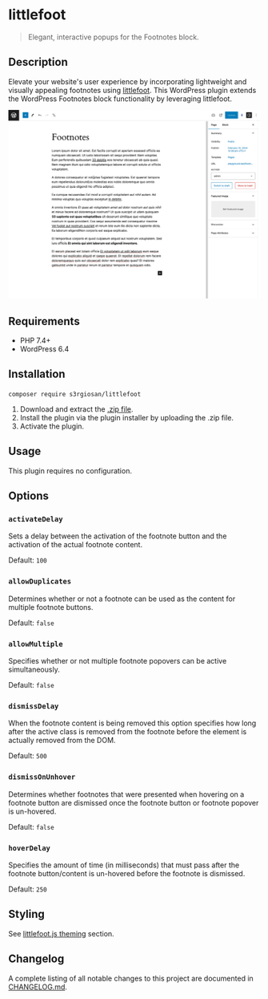 # littlefoot

> Elegant, interactive popups for the Footnotes block.

## Description

Elevate your website's user experience by incorporating lightweight and visually appealing footnotes using [littlefoot](https://github.com/goblindegook/littlefoot).
This WordPress plugin extends the WordPress Footnotes block functionality by leveraging littlefoot.

![Footnotes with littlefoot](assets/screenshot-1.gif)

## Requirements

* PHP 7.4+
* WordPress 6.4

## Installation

`composer require s3rgiosan/littlefoot`

1. Download and extract the [.zip file](https://github.com/s3rgiosan/littlefoot/archive/refs/heads/main.zip).
2. Install the plugin via the plugin installer by uploading the .zip file.
3. Activate the plugin.

## Usage

This plugin requires no configuration.

## Options

### `activateDelay`

Sets a delay between the activation of the footnote button and the activation of the actual footnote content.

Default: `100`

### `allowDuplicates`

Determines whether or not a footnote can be used as the content for multiple footnote buttons.

Default: `false`

### `allowMultiple`

Specifies whether or not multiple footnote popovers can be active simultaneously.

Default: `false`

### `dismissDelay`

When the footnote content is being removed this option specifies how long after the active class is removed from the footnote before the element is actually removed from the DOM.

Default: `500`

### `dismissOnUnhover`

Determines whether footnotes that were presented when hovering on a footnote button are dismissed once the footnote button or footnote popover is un-hovered.

Default: `false`

### `hoverDelay`

Specifies the amount of time (in milliseconds) that must pass after the footnote button/content is un-hovered before the footnote is dismissed.

Default: `250`

## Styling

See [littlefoot.js theming](https://github.com/goblindegook/littlefoot/blob/main/README.md#theming) section.

## Changelog

A complete listing of all notable changes to this project are documented in [CHANGELOG.md](https://github.com/s3rgiosan/littlefoot/blob/main/CHANGELOG.md).
